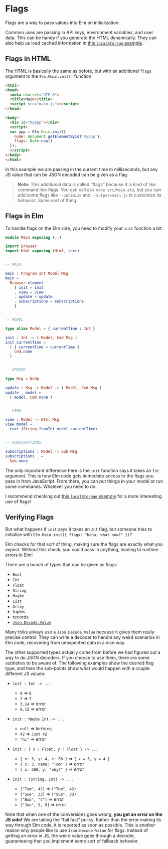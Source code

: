 # Flags

Flags are a way to pass values into Elm on initialization.

Common uses are passing in API keys, environment variables, and user data. This can be handy if you generate the HTML dynamically. They can also help us load cached information in [this `localStorage` example](https://github.com/elm-community/js-integration-examples/tree/master/localStorage).


## Flags in HTML

The HTML is basically the same as before, but with an additional `flags` argument to the `Elm.Main.init()` function

```html
<html>
<head>
  <meta charset="UTF-8">
  <title>Main</title>
  <script src="main.js"></script>
</head>

<body>
  <div id="myapp"></div>
  <script>
  var app = Elm.Main.init({
    node: document.getElementById('myapp'),
    flags: Date.now()
  });
  </script>
</body>
</html>
```

In this example we are passing in the current time in milliseconds, but any JS value that can be JSON decoded can be given as a flag.

> **Note:** This additional data is called “flags” because it is kind of like command line flags. You can call `elm make src/Main.elm`, but you can add some flags like `--optimize` and `--output=main.js` to customize its behavior. Same sort of thing.


## Flags in Elm

To handle flags on the Elm side, you need to modify your `init` function a bit:

```elm
module Main exposing (..)

import Browser
import Html exposing (Html, text)


-- MAIN

main : Program Int Model Msg
main =
  Browser.element
    { init = init
    , view = view
    , update = update
    , subscriptions = subscriptions
    }


-- MODEL

type alias Model = { currentTime : Int }

init : Int -> ( Model, Cmd Msg )
init currentTime =
  ( { currentTime = currentTime }
  , Cmd.none
  )


-- UPDATE

type Msg = NoOp

update : Msg -> Model -> ( Model, Cmd Msg )
update _ model =
  ( model, Cmd.none )


-- VIEW

view : Model -> Html Msg
view model =
  text (String.fromInt model.currentTime)


-- SUBSCRIPTIONS

subscriptions : Model -> Sub Msg
subscriptions _ =
  Sub.none
```

The only important difference here is the `init` function says it takes an `Int` argument. This is how Elm code gets immediate access to the flags you pass in from JavaScript. From there, you can put things in your model or run some commands. Whatever you need to do.

I recommend checking out [this `localStorage` example](https://github.com/elm-community/js-integration-examples/tree/master/localStorage) for a more interesting use of flags!


## Verifying Flags

But what happens if `init` says it takes an `Int` flag, but someone tries to initialize with `Elm.Main.init({ flags: "haha, what now?" })`?

Elm checks for that sort of thing, making sure the flags are exactly what you expect. Without this check, you could pass in anything, leading to runtime errors in Elm!

There are a bunch of types that can be given as flags:

- `Bool`
- `Int`
- `Float`
- `String`
- `Maybe`
- `List`
- `Array`
- tuples
- records
- [`Json.Decode.Value`](https://package.elm-lang.org/packages/elm/json/latest/Json-Decode#Value)

Many folks always use a `Json.Decode.Value` because it gives them really precise control. They can write a decoder to handle any weird scenarios in Elm code, recovering from unexpected data in a nice way.

The other supported types actually come from before we had figured out a way to do JSON decoders. If you choose to use them, there are some subtleties to be aware of. The following examples show the desired flag type, and then the sub-points show what would happen with a couple different JS values:

- `init : Int -> ...`
  - `0` => `0`
  - `7` => `7`
  - `3.14` => error
  - `6.12` => error

- `init : Maybe Int -> ...`
  - `null` => `Nothing`
  - `42` => `Just 42`
  - `"hi"` => error

- `init : { x : Float, y : Float } -> ...`
  - `{ x: 3, y: 4, z: 50 }` => `{ x = 3, y = 4 }`
  - `{ x: 3, name: "Tom" }` => error
  - `{ x: 360, y: "why?" }` => error

- `init : (String, Int) -> ...`
  - `["Tom", 42]` => `("Tom", 42)`
  - `["Sue", 33]` => `("Sue", 33)`
  - `["Bob", "4"]` => error
  - `["Joe", 9, 9]` => error

Note that when one of the conversions goes wrong, **you get an error on the JS side!** We are taking the “fail fast” policy. Rather than the error making its way through Elm code, it is reported as soon as possible. This is another reason why people like to use `Json.Decode.Value` for flags. Instead of getting an error in JS, the weird value goes through a decoder, guaranteeing that you implement some sort of fallback behavior.
